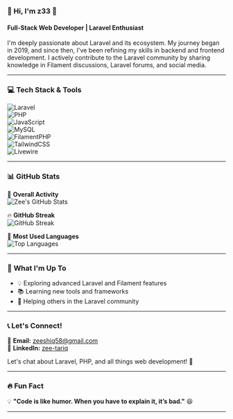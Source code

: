 ### 🚀 Hi, I'm **z33** 👋  

#### **Full-Stack Web Developer | Laravel Enthusiast**  

I'm deeply passionate about Laravel and its ecosystem. My journey began in 2019, and since then, I've been refining my skills in backend and frontend development. I actively contribute to the Laravel community by sharing knowledge in Filament discussions, Laravel forums, and social media.  

---

### 💻 **Tech Stack & Tools**  
![Laravel](https://img.shields.io/badge/Laravel-F55247?style=for-the-badge&logo=laravel&logoColor=white)  
![PHP](https://img.shields.io/badge/PHP-777BB4?style=for-the-badge&logo=php&logoColor=white)  
![JavaScript](https://img.shields.io/badge/JavaScript-F7DF1E?style=for-the-badge&logo=javascript&logoColor=black)  
![MySQL](https://img.shields.io/badge/MySQL-005C84?style=for-the-badge&logo=mysql&logoColor=white)  
![FilamentPHP](https://img.shields.io/badge/FilamentPHP-3B82F6?style=for-the-badge&logo=filament&logoColor=white)  
![TailwindCSS](https://img.shields.io/badge/TailwindCSS-38B2AC?style=for-the-badge&logo=tailwind-css&logoColor=white)  
![Livewire](https://img.shields.io/badge/Livewire-4F46E5?style=for-the-badge&logo=livewire&logoColor=white)  

---

### 📊 **GitHub Stats**  
📌 **Overall Activity**  
![Zee's GitHub Stats](https://github-readme-stats.vercel.app/api?username=zeeshantariq08&show_icons=true&theme=radical)  

🔥 **GitHub Streak**  
![GitHub Streak](https://github-readme-streak-stats.herokuapp.com/?user=zeeshantariq08&theme=radical)  

📌 **Most Used Languages**  
![Top Languages](https://github-readme-stats.vercel.app/api/top-langs/?username=zeeshantariq08&layout=compact&theme=radical)  

---

### 🎯 **What I'm Up To**
- 💡 Exploring advanced Laravel and Filament features  
- 📚 Learning new tools and frameworks  
- 🤝 Helping others in the Laravel community  

---

### 📞 **Let's Connect!**  
📧 **Email:** [zeeshiq58@gmail.com](mailto:zeeshiq58@gmail.com)  
🌟 **LinkedIn:** [zee-tariq](https://www.linkedin.com/in/zee-tariq)

Let's chat about Laravel, PHP, and all things web development! 🚀  

---

### 🔥 Fun Fact  
💡 **"Code is like humor. When you have to explain it, it’s bad."** 😆  

---
